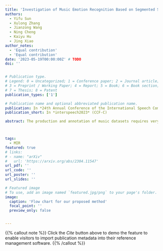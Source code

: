 ```yaml
---
title: 'Investigation of Music Emotion Recognition Based on Segmented Semi-Supervised Learning'
authors:
  - Yifu Sun
  - Xulong Zhang
  - Jianzong Wang
  - Ning Cheng
  - Kaiyu Hu
  - Jing Xiao 
author_notes:
  - 'Equal contribution'
  - 'Equal contribution'
date: '2023-05-19T00:00:00Z' # TODO
doi: ''


# Publication type.
# Legend: 0 = Uncategorized; 1 = Conference paper; 2 = Journal article;
# 3 = Preprint / Working Paper; 4 = Report; 5 = Book; 6 = Book section;
# 7 = Thesis; 8 = Patent
publication_types: ['1']

# Publication name and optional abbreviated publication name.
publication: In *24th Annual Conference of the International Speech Communication Association*
publication_short: In *interspeech2023* (CCF-C)

abstract: The production and annotation of music datasets requires very specialized background knowledge, which is difficult for most people to complete. Therefore, the number of annotated music samples is at a premium for Music Information Retrieval (MIR) tasks. Recently, segment-based methods for emotion-related tasks have been proposed, which train backbone networks on shorter segments instead of entire audio clips, thereby naturally augmenting training samples without requiring additional resources. However, when training at the segment level, segment labels are the major problem. The most commonly used method is that segment inherits the label of the clip containing it, but as we all know, music emotion is not constant during the whole clip. Doing so will introduce label noise and make the training overfit easily. To handle the noisy label issue, we propose a semi-supervised self-learning method and achieve better results than previous methods.



tags:
  - MIR
featured: true
# links:
# - name: "arXiv"
#   url: 'https://arxiv.org/abs/2304.11547'
url_pdf: ''
url_code: ''
url_poster: ''
url_slides: ''

# Featured image
# To use, add an image named `featured.jpg/png` to your page's folder.
image:
  caption: 'Flow chart for our proposed method'
  focal_point: ''
  preview_only: false


---
```


{{% callout note %}}
Click the _Cite_ button above to demo the feature to enable visitors to import publication metadata into their reference management software.
{{% /callout %}}

